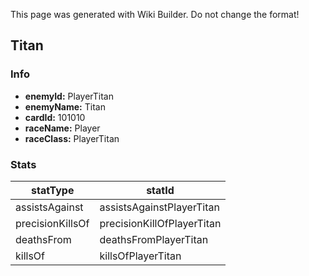 <span class="wiki-builder">This page was generated with Wiki Builder. Do not change the format!</span>

## Titan
### Info
* **enemyId:** PlayerTitan
* **enemyName:** Titan
* **cardId:** 101010
* **raceName:** Player
* **raceClass:** PlayerTitan

### Stats
statType | statId
-------- | ------
assistsAgainst | assistsAgainstPlayerTitan
precisionKillsOf | precisionKillOfPlayerTitan
deathsFrom | deathsFromPlayerTitan
killsOf | killsOfPlayerTitan

